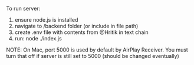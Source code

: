 To run server: 
1. ensure node.js is installed
2. navigate to /backend folder (or include in file path)
3. create .env file with contents from @Hritik in text chain
3. run: node ./index.js

NOTE: On Mac, port 5000 is used by default by AirPlay Receiver. You must turn that off if server is still set to 5000 (should be changed eventually)


